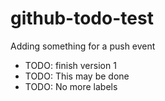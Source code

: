 github-todo-test
================


Adding something for a push event

* TODO: finish version 1
* TODO: This may be done
* TODO: No more labels
